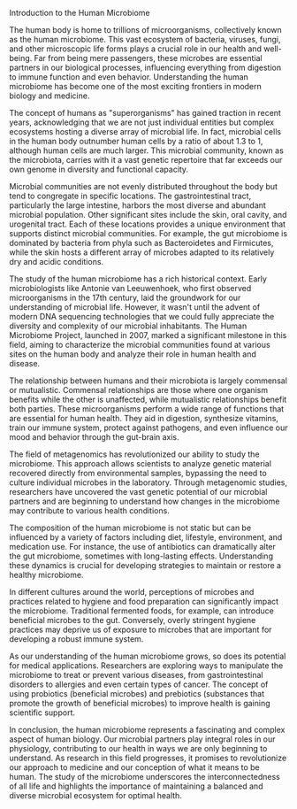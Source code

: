 Introduction to the Human Microbiome

The human body is home to trillions of microorganisms, collectively known as the human microbiome. This vast ecosystem of bacteria, viruses, fungi, and other microscopic life forms plays a crucial role in our health and well-being. Far from being mere passengers, these microbes are essential partners in our biological processes, influencing everything from digestion to immune function and even behavior. Understanding the human microbiome has become one of the most exciting frontiers in modern biology and medicine.

The concept of humans as "superorganisms" has gained traction in recent years, acknowledging that we are not just individual entities but complex ecosystems hosting a diverse array of microbial life. In fact, microbial cells in the human body outnumber human cells by a ratio of about 1.3 to 1, although human cells are much larger. This microbial community, known as the microbiota, carries with it a vast genetic repertoire that far exceeds our own genome in diversity and functional capacity.

Microbial communities are not evenly distributed throughout the body but tend to congregate in specific locations. The gastrointestinal tract, particularly the large intestine, harbors the most diverse and abundant microbial population. Other significant sites include the skin, oral cavity, and urogenital tract. Each of these locations provides a unique environment that supports distinct microbial communities. For example, the gut microbiome is dominated by bacteria from phyla such as Bacteroidetes and Firmicutes, while the skin hosts a different array of microbes adapted to its relatively dry and acidic conditions.

The study of the human microbiome has a rich historical context. Early microbiologists like Antonie van Leeuwenhoek, who first observed microorganisms in the 17th century, laid the groundwork for our understanding of microbial life. However, it wasn't until the advent of modern DNA sequencing technologies that we could fully appreciate the diversity and complexity of our microbial inhabitants. The Human Microbiome Project, launched in 2007, marked a significant milestone in this field, aiming to characterize the microbial communities found at various sites on the human body and analyze their role in human health and disease.

The relationship between humans and their microbiota is largely commensal or mutualistic. Commensal relationships are those where one organism benefits while the other is unaffected, while mutualistic relationships benefit both parties. These microorganisms perform a wide range of functions that are essential for human health. They aid in digestion, synthesize vitamins, train our immune system, protect against pathogens, and even influence our mood and behavior through the gut-brain axis.

The field of metagenomics has revolutionized our ability to study the microbiome. This approach allows scientists to analyze genetic material recovered directly from environmental samples, bypassing the need to culture individual microbes in the laboratory. Through metagenomic studies, researchers have uncovered the vast genetic potential of our microbial partners and are beginning to understand how changes in the microbiome may contribute to various health conditions.

The composition of the human microbiome is not static but can be influenced by a variety of factors including diet, lifestyle, environment, and medication use. For instance, the use of antibiotics can dramatically alter the gut microbiome, sometimes with long-lasting effects. Understanding these dynamics is crucial for developing strategies to maintain or restore a healthy microbiome.

In different cultures around the world, perceptions of microbes and practices related to hygiene and food preparation can significantly impact the microbiome. Traditional fermented foods, for example, can introduce beneficial microbes to the gut. Conversely, overly stringent hygiene practices may deprive us of exposure to microbes that are important for developing a robust immune system.

As our understanding of the human microbiome grows, so does its potential for medical applications. Researchers are exploring ways to manipulate the microbiome to treat or prevent various diseases, from gastrointestinal disorders to allergies and even certain types of cancer. The concept of using probiotics (beneficial microbes) and prebiotics (substances that promote the growth of beneficial microbes) to improve health is gaining scientific support.

In conclusion, the human microbiome represents a fascinating and complex aspect of human biology. Our microbial partners play integral roles in our physiology, contributing to our health in ways we are only beginning to understand. As research in this field progresses, it promises to revolutionize our approach to medicine and our conception of what it means to be human. The study of the microbiome underscores the interconnectedness of all life and highlights the importance of maintaining a balanced and diverse microbial ecosystem for optimal health.
